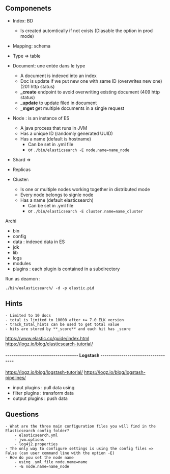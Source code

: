 ## Componenets
- Index:  BD 
	- Is created automtically if not exists (Diasable the option in prod mode) 
- Mapping: schema 
- Type => table 
- Document: une entée dans le type 
	- A document is indexed into an index 
	- Doc is update if we put new one with same ID (overwrites new one) (201 http status) 
	- **_create** endpoint to avoid overwriting existing document (409 http status) 
	- **_update** to update filed in document 
	- **_mget** get multiple documents in a single request 
	
- Node : is an instance of ES
	- A java process that runs in JVM 
	- Has a unique ID (randomly generated UUID) 
	- Has a name (default is hostname)
		- Can be set in .yml file 
		- or ```./bin/elasticsearch -E node.name=name_node```
- Shard => 
- Replicas 
- Cluster: 
	- Is one or multiple nodes working together in distributed mode 
	- Every node belongs to signle node 
	- Has a name (default elasticsearch) 
		- Can be set in .yml file 
		- or ```./bin/elasticsearch -E cluster.name=name_cluster```
		
Archi  
 - bin 
 - config 
 - data : indexed data in ES 
 - jdk 
 - lib
 - logs 
 - modules 
 - plugins : each plugin is contained in a subdirectory 


Run as deamon : 
```
./bin/ealasticsearch/ -d -p elastic.pid 
```

## Hints 
	- Limited to 10 docs 
	- total is limited to 10000 after >= 7.0 ELK version 
	- track_total_hints can be used to get total value 
	- hits are stored by **_score** and each hit has _score 

https://www.elastic.co/guide/index.html  
https://logz.io/blog/elasticsearch-tutorial/


#### ----------------------------------- Logstash -----------------------------------
https://logz.io/blog/logstash-tutorial/
https://logz.io/blog/logstash-pipelines/ 

 - input plugins : pull data using 
 - filter plugins : transform data 
 - output plugins : push data 

 
 
## Questions 
	- What are the three main configuration files you will find in the Elasticsearch config folder?
		- elasticsearch.yml 
		- jvm.options 
		- log4j2.properties 
	- The only way to configure settings is using the config files => False (can user command line with the option -E)
	- How do you set the node name 
		- using .yml file node.name=name
		- -E node.name=name_node